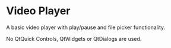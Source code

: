 # Video Player

A basic video player with play/pause and file picker functionality.

No QtQuick Controls, QtWidgets or QtDialogs are used.
